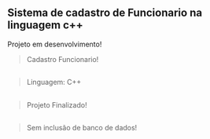 ## Sistema de cadastro de Funcionario na linguagem c++
<p> Projeto em desenvolvimento!</p>

>Cadastro Funcionario!
##
>Linguagem: C++ 
##
>Projeto Finalizado!
##
>Sem inclusão de banco de dados!
